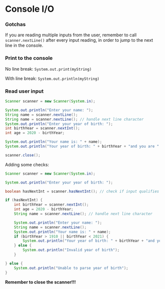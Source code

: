 # Console I/O


### Gotchas
If you are reading multiple inputs from the user, remember to call `scanner.nextLine()` after every input reading, in order to jump to the next line in the console.

### Print to the console
No line break:
`System.out.print(myString)`

With line break:
`System.out.println(myString)`

### Read user input
```java
Scanner scanner = new Scanner(System.in);

System.out.println("Enter your name: ");
String name = scanner.nextLine();
String name = scanner.nextLine(); // handle next line character
System.out.println("Enter your year of birth: ");
int birthYear = scanner.nextInt();
int age = 2020 - birthYear;

System.out.println("Your name is: " + name);
System.out.println("Your year of birth: " + birthYear + "and you are " + age + "years old");

scanner.close();
```
Adding some checks:
```java
Scanner scanner = new Scanner(System.in);

System.out.println("Enter your year of birth: ");

boolean hasNextInt = scanner.hasNextInt(); // check if input qualifies as an int

if (hasNextInt) {
	int birthYear = scanner.nextInt();
	int age = 2020 - birthYear;
	String name = scanner.nextLine(); // handle next line character

	System.out.println("Enter your name: ");
	String name = scanner.nextLine();
	System.out.println("Your name is: " + name);
	if (birthYear > 1910 || birthYear < 2021) {
		System.out.println("Your year of birth: " + birthYear + "and you are " + age + "years old");
	} else {
		System.out.println("Invalid year of birth");
	}

} else {
	System.out.println("Unable to parse year of birth");
}
```
**Remember to close the scanner!!!**